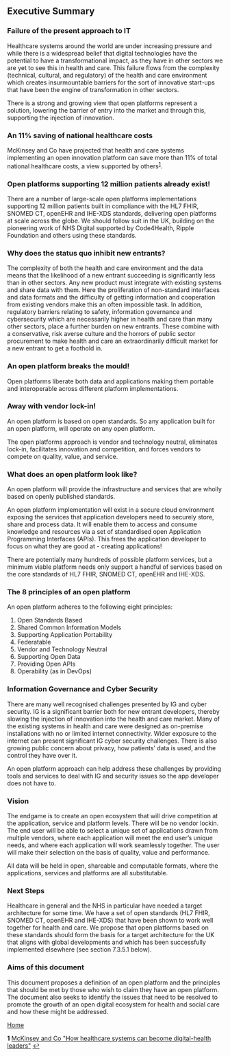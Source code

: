 ## Executive Summary

### Failure of the present approach to IT

Healthcare systems around the world
are under increasing pressure and
while there is a widespread belief that
digital technologies have the potential
to have a transformational impact, as
they have in other sectors we are yet to
see this in health and care. This failure
flows from the complexity (technical,
cultural, and regulatory) of the health
and care environment which creates
insurmountable barriers for the sort of
innovative start-ups that have been the
engine of transformation in other sectors.

There is a strong and growing view that
open platforms represent a solution,
lowering the barrier of entry into the
market and through this, supporting
the injection of innovation.

### An 11% saving of national healthcare costs
McKinsey and Co have projected that
health and care systems implementing
an open innovation platform can save
more than 11% of total national healthcare
costs, a view supported by others<sup id="a1">[1](#f1)</sup>.

### Open platforms supporting 12 million patients already exist!
There are a number of large-scale
open platforms implementations
supporting 12 million patients built
in compliance with the HL7 FHIR,
SNOMED CT, openEHR and IHE-XDS
standards, delivering open platforms
at scale across the globe. We should
follow suit in the UK, building on the
pioneering work of NHS Digital supported
by Code4Health, Ripple Foundation
and others using these standards.

### Why does the status quo inhibit new entrants?
The complexity of both the health and care
environment and the data means that the
likelihood of a new entrant succeeding is
significantly less than in other sectors.
Any new product must integrate with existing
systems and share data with them. Here the
proliferation of non-standard interfaces and
data formats and the difficulty of getting
information and cooperation from existing
vendors make this an often impossible task.
In addition, regulatory barriers relating
to safety, information governance and
cybersecurity which are necessarily higher
in health and care than many other sectors,
place a further burden on new entrants.
These combine with a conservative, risk
averse culture and the horrors of public
sector procurement to make health and
care an extraordinarily difficult market
for a new entrant to get a foothold in.

### An open platform breaks the mould!
Open platforms liberate both data and
applications making them portable
and interoperable across different
platform implementations.

### Away with vendor lock-in!
An open platform is based on open standards.
So any application built for an open platform,
will operate on any open platform.

The open platforms approach is vendor and
technology neutral, eliminates lock-in, facilitates
innovation and competition, and forces vendors
to compete on quality, value, and service.

### What does an open platform look like?
An open platform will provide the
infrastructure and services that are wholly
based on openly published standards.

An open platform implementation will
exist in a secure cloud environment
exposing the services that application
developers need to securely store, share
and process data. It will enable them to
access and consume knowledge and
resources via a set of standardised open
Application Programming Interfaces
(APIs). This frees the application
developer to focus on what they are
good at - creating applications!

There are potentially many hundreds
of possible platform services, but a
minimum viable platform needs only
support a handful of services based
on the core standards of HL7 FHIR,
SNOMED CT, openEHR and IHE-XDS.

### The 8 principles of an open platform
An open platform adheres to the
following eight principles:

1. Open Standards Based
1. Shared Common Information Models
1. Supporting Application Portability
1. Federatable
1. Vendor and Technology Neutral
1. Supporting Open Data
1. Providing Open APIs
1. Operability (as in DevOps)

### Information Governance and Cyber Security
There are many well recognised
challenges presented by IG and cyber
security. IG is a significant barrier both
for new entrant developers, thereby
slowing the injection of innovation into
the health and care market. Many of the
existing systems in health and care were
designed as on-premise installations
with no or limited internet connectivity.
Wider exposure to the internet can present
significant IG cyber security challenges.
There is also growing public concern
about privacy, how patients’ data is
used, and the control they have over it.

An open platform approach can
help address these challenges by
providing tools and services to deal
with IG and security issues so the
app developer does not have to.

### Vision
The endgame is to create an open
ecosystem that will drive competition
at the application, service and platform
levels. There will be no vendor lockin. The end user will be able to select a
unique set of applications drawn from
multiple vendors, where each application
will meet the end user’s unique needs,
and where each application will work
seamlessly together. The user will
make their selection on the basis of
quality, value and performance.

All data will be held in open,
shareable and computable formats,
where the applications, services and
platforms are all substitutable.

### Next Steps
Healthcare in general and the NHS
in particular have needed a target
architecture for some time. We have a set
of open standards (HL7 FHIR, SNOMED CT,
openEHR and IHE-XDS) that have been
shown to work well together for health
and care. We propose that open platforms
based on these standards should form the
basis for a target architecture for the UK
that aligns with global developments and
which has been successfully implemented
elsewhere (see section 7.3.5.1 below).

### Aims of this document
This document proposes a definition
of an open platform and the principles
that should be met by those who wish
to claim they have an open platform.
The document also seeks to identify
the issues that need to be resolved to
promote the growth of an open digital
ecosystem for health and social care
and how these might be addressed.

[Home](/apperta-open-platform/)

<b id="f1">1</b> [McKinsey and Co "How healthcare systems can become digital-health leaders"](https://www.mckinsey.com/industries/healthcare-systems-and-services/our-insights/how-healthcare-systems-can-become-digital-health-leaders) [↩](#a1)
